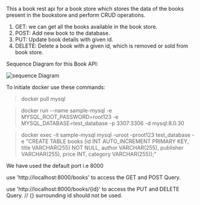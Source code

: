 This a book rest api for a book store which stores the data of the books present in the bookstore and perform CRUD operations.

1. GET: we can get all the books available in the book store.
2. POST: Add new book to the database.
3. PUT: Update book details with given id.
4. DELETE: Delete a book with a given id, which is removed or sold from book store.


Sequence Diagram for this Book API:

![sequence Diagram](https://github.com/whorishi/book-api/assets/76156125/ec3963f6-efff-480b-89ef-5f3abcb77d4e)


To initiate docker use these commands:
> docker pull mysql

> docker run --name sample-mysql -e MYSQL_ROOT_PASSWORD=root123 -e MYSQL_DATABASE=test_database -p 3307:3306 -d mysql:8.0.30

> docker exec -it sample-mysql mysql -uroot -proot123 test_database -e "CREATE TABLE books (id INT AUTO_INCREMENT PRIMARY KEY, title VARCHAR(255) NOT NULL, author VARCHAR(255), publisher VARCHAR(255), price INT, category VARCHAR(255));"



We have used the default port i.e 8000

use 'http://localhost:8000/books' to access the GET and POST Query.

use 'http://localhost:8000/books/{id}' to access the PUT and DELETE Query. // {} surrounding id should not be used.



